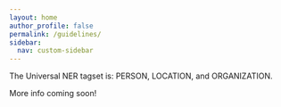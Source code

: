 ```yaml
---
layout: home
author_profile: false
permalink: /guidelines/
sidebar:
  nav: custom-sidebar
---
```



The Universal NER tagset is: PERSON, LOCATION, and ORGANIZATION.

More info coming soon!